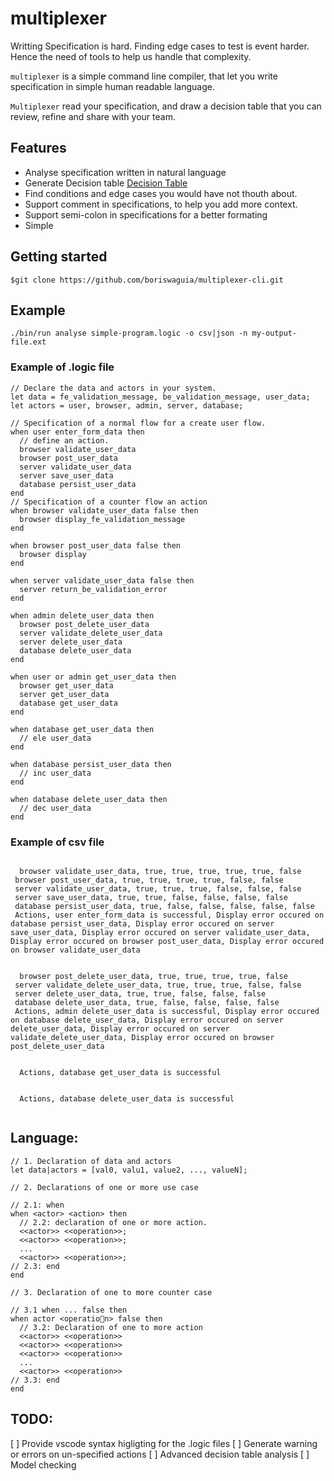 # multiplexer

Writting Specification is hard. Finding edge cases to test is event harder. Hence the need of tools to help us handle that complexity.

`multiplexer` is a simple command line compiler, that let you write specification in simple human readable language.

`Multiplexer` read your specification, and draw a decision table that you can review, refine and share with your team.

## Features

* Analyse specification written in natural language
* Generate Decision table [Decision Table](https://en.wikipedia.org/wiki/Decision_table)
* Find conditions and edge cases you would have not thouth about.
* Support comment in specifications, to help you add more context.
* Support semi-colon in specifications for a better formating
* Simple

## Getting started

```
$git clone https://github.com/boriswaguia/multiplexer-cli.git
```

## Example

```
./bin/run analyse simple-program.logic -o csv|json -n my-output-file.ext
```


### Example of .logic file


```text
// Declare the data and actors in your system.
let data = fe_validation_message, be_validation_message, user_data;
let actors = user, browser, admin, server, database;

// Specification of a normal flow for a create user flow.
when user enter_form_data then
  // define an action.
  browser validate_user_data
  browser post_user_data
  server validate_user_data
  server save_user_data
  database persist_user_data
end
// Specification of a counter flow an action
when browser validate_user_data false then
  browser display_fe_validation_message
end

when browser post_user_data false then
  browser display
end

when server validate_user_data false then
  server return_be_validation_error
end

when admin delete_user_data then
  browser post_delete_user_data
  server validate_delete_user_data
  server delete_user_data
  database delete_user_data
end

when user or admin get_user_data then
  browser get_user_data
  server get_user_data
  database get_user_data
end

when database get_user_data then
  // ele user_data
end

when database persist_user_data then
  // inc user_data
end

when database delete_user_data then
  // dec user_data
end

```

### Example of csv file


```
 
  browser validate_user_data, true, true, true, true, true, false 
 browser post_user_data, true, true, true, true, false, false 
 server validate_user_data, true, true, true, false, false, false 
 server save_user_data, true, true, false, false, false, false 
 database persist_user_data, true, false, false, false, false, false 
 Actions, user enter_form_data is successful, Display error occured on database persist_user_data, Display error occured on server save_user_data, Display error occured on server validate_user_data, Display error occured on browser post_user_data, Display error occured on browser validate_user_data 
 
 
  browser post_delete_user_data, true, true, true, true, false 
 server validate_delete_user_data, true, true, true, false, false 
 server delete_user_data, true, true, false, false, false 
 database delete_user_data, true, false, false, false, false 
 Actions, admin delete_user_data is successful, Display error occured on database delete_user_data, Display error occured on server delete_user_data, Display error occured on server validate_delete_user_data, Display error occured on browser post_delete_user_data 
 
 
  Actions, database get_user_data is successful 
 
 
  Actions, database delete_user_data is successful 


```


## Language:

```
// 1. Declaration of data and actors
let data|actors = [val0, valu1, value2, ..., valueN];

// 2. Declarations of one or more use case

// 2.1: when
when <actor> <action> then
  // 2.2: declaration of one or more action.
  <<actor>> <<operation>>;
  <<actor>> <<operation>>;
  ...
  <<actor>> <<operation>>;
// 2.3: end
end

// 3. Declaration of one to more counter case

// 3.1 when ... false then
when actor <operation> false then
  // 3.2: Declaration of one to more action
  <<actor>> <<operation>>
  <<actor>> <<operation>>
  <<actor>> <<operation>>
  ...
  <<actor>> <<operation>>
// 3.3: end
end
```


## TODO:

[ ] Provide vscode syntax higligting for the .logic files
[ ] Generate warning or errors on un-specified actions
[ ] Advanced decision table analysis
[ ] Model checking
